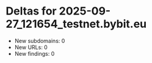 # Deltas for 2025-09-27_121654_testnet.bybit.eu
- New subdomains: 0
- New URLs: 0
- New findings: 0
